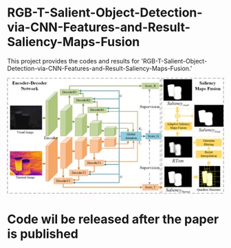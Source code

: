 # RGB-T-Salient-Object-Detection-via-CNN-Features-and-Result-Saliency-Maps-Fusion
This project provides the codes and results for 'RGB-T-Salient-Object-Detection-via-CNN-Features-and-Result-Saliency-Maps-Fusion.'

![image](https://github.com/xanxuso/RGB-T-Salient-Object-Detection-via-CNN-Features-and-Result-Saliency-Maps-Fusion/blob/main/network.png)

# Code wil be released after the paper is published
